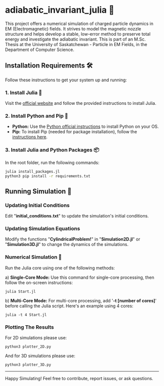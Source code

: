 # adiabatic_invariant_julia 🧲

This project offers a numerical simulation of charged particle dynamics in EM (Electromagnetic) fields. It strives to model the magnetic nozzle structure and helps develop a stable, low-error method to preserve total energy and investigate the adiabatic invariant. This is part of an M.Sc. Thesis at the University of Saskatchewan - Particle in EM Fields, in the Department of Computer Science.

## Installation Requirements 🛠️

Follow these instructions to get your system up and running:

### 1. Install Julia 🚀
Visit the [official website](https://julialang.org/downloads/) and follow the provided instructions to install Julia.

### 2. Install Python and Pip 🐍
- **Python:** Use the [Python official instructions](https://www.python.org/downloads/) to install Python on your OS.
- **Pip:** To install Pip (needed for package installation), follow the [instructions here](https://pip.pypa.io/en/stable/installation/).

### 3. Install Julia and Python Packages 📦

In the root folder, run the following commands:

```bash
julia install_packages.jl
python3 pip install -r requirements.txt
```

## Running Simulation 🚀

### Updating Initial Conditions
Edit "**initial_conditions.txt**" to update the simulation's initial conditions.

### Updating Simulation Equations
Modify the functions "**CylindricalProblem!**" in "**Simulation2D.jl**" or "**Simulation3D.jl**" to change the dynamics of the simulations.

### Numerical Simulation 🧮
Run the Julia core using one of the following methods:

a) **Single-Core Mode:** Use this command for single-core processing, then follow the on-screen instructions:

```
julia Start.jl
```

b) **Multi-Core Mode:** For multi-core processing, add '**-t [number of cores]**' before calling the Julia script. Here's an example using 4 cores:

```
julia -t 4 Start.jl
```

### Plotting The Results
For 2D simulations please use:
```
python3 plotter_2D.py
```
And for 3D simulations please use:
```
python3 plotter_3D.py
```

---

Happy Simulating! Feel free to contribute, report issues, or ask questions.
